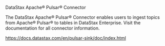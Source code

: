 DataStax Apache® Pulsar® Connector

The DataStax Apache® Pulsar® Connector enables users to ingest topics from Apache® Pulsar® to tables in DataStax Enterprise. Visit the documentation for all connector information.

https://docs.datastax.com/en/pulsar-sink/doc/index.html
